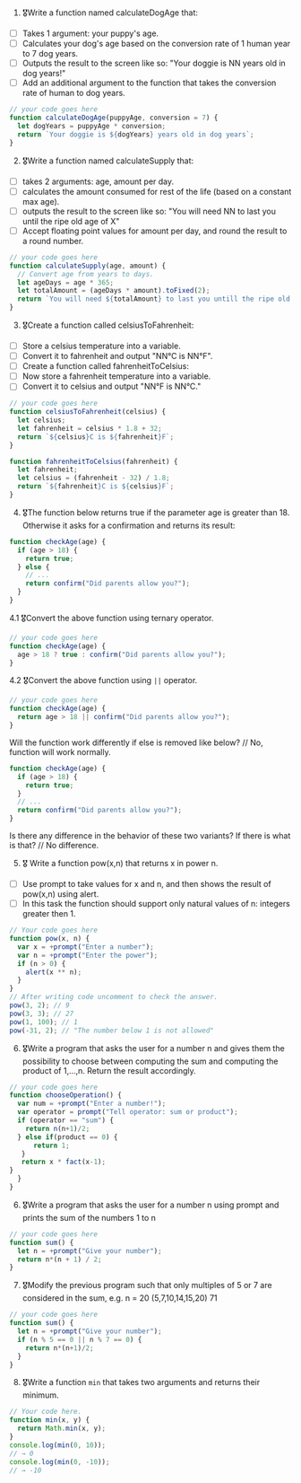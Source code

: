 1. 🎖Write a function named calculateDogAge that:
  * [ ] Takes 1 argument: your puppy's age.
  * [ ] Calculates your dog's age based on the conversion rate of 1 human year to 7 dog years.
  * [ ] Outputs the result to the screen like so: "Your doggie is NN years old in dog years!"
  * [ ] Add an additional argument to the function that takes the conversion rate of human to dog years.

```js
// your code goes here
function calculateDogAge(puppyAge, conversion = 7) {
  let dogYears = puppyAge * conversion;
  return `Your doggie is ${dogYears} years old in dog years`;
}
```
2. 🎖Write a function named calculateSupply that:
  * [ ] takes 2 arguments: age, amount per day.
  * [ ] calculates the amount consumed for rest of the life (based on a constant max age).
  * [ ] outputs the result to the screen like so: "You will need NN to last you until the ripe old age of X"
  * [ ] Accept floating point values for amount per day, and round the result to a round number.

```js
// your code goes here
function calculateSupply(age, amount) {
  // Convert age from years to days.
  let ageDays = age * 365;
  let totalAmount = (ageDays * amount).toFixed(2);
  return `You will need ${totalAmount} to last you untill the ripe old age of ${age}`;
}
```
3. 🎖Create a function called celsiusToFahrenheit:
  * [ ] Store a celsius temperature into a variable.
  * [ ] Convert it to fahrenheit and output "NN°C is NN°F".
  * [ ] Create a function called fahrenheitToCelsius:
  * [ ] Now store a fahrenheit temperature into a variable.
  * [ ] Convert it to celsius and output "NN°F is NN°C."

```js
// your code goes here
function celsiusToFahrenheit(celsius) {
  let celsius;
  let fahrenheit = celsius * 1.8 + 32;
  return `${celsius}C is ${fahrenheit}F`;
}

function fahrenheitToCelsius(fahrenheit) {
  let fahrenheit;
  let celsius = (fahrenheit - 32) / 1.8;
  return `${fahrenheit}C is ${celsius}F`;
}
```
4. 🎖The function below returns true if the parameter age is greater than 18. Otherwise it asks for a confirmation and returns its result:

```js
function checkAge(age) {
  if (age > 18) {
    return true;
  } else {
    // ...
    return confirm("Did parents allow you?");
  }
}
```
  4.1 🎖Convert the above function using ternary operator.
  ```js
  // your code goes here
  function checkAge(age) {
    age > 18 ? true : confirm("Did parents allow you?");
  }
  ```

  4.2 🎖Convert the above function using `||` operator.
  ```js
  // your code goes here
  function checkAge(age) {
    return age > 18 || confirm("Did parents allow you?");
  }
  ```
Will the function work differently if else is removed like below?
// No, function will work normally.

```js
function checkAge(age) {
  if (age > 18) {
    return true;
  }
  // ...
  return confirm("Did parents allow you?");
}
```
Is there any difference in the behavior of these two variants? If there is what is that?
// No difference.


5. 🎖 Write a function pow(x,n) that returns x in power n.

  * [ ] Use prompt to take values for x and n, and then shows the result of pow(x,n) using alert.
  * [ ] In this task the function should support only natural values of n: integers greater then 1.

```js
// Your code goes here
function pow(x, n) {
  var x = +prompt("Enter a number");
  var n = +prompt("Enter the power");
  if (n > 0) {
    alert(x ** n);
  }
}
// After writing code uncomment to check the answer.
pow(3, 2); // 9
pow(3, 3); // 27
pow(1, 100); // 1
pow(-31, 2); // "The number below 1 is not allowed"
```

6. 🎖Write a program that asks the user for a number n and gives them the possibility to choose between computing the sum and computing the product of 1,…,n. Return the result accordingly.

```js
// your code goes here
function chooseOperation() {
  var num = +prompt("Enter a number!");
  var operator = prompt("Tell operator: sum or product");
  if (operator == "sum") {
    return n(n+1)/2;
  } else if(product == 0) {
      return 1;
   }
   return x * fact(x-1);
}
  }
}
```
6. 🎖Write a program that asks the user for a number n using prompt and prints the sum of the numbers 1 to n

```js
// your code goes here
function sum() {
  let n = +prompt("Give your number");
  return n*(n + 1) / 2; 
}
```
7. 🎖Modify the previous program such that only multiples of 5 or 7 are considered in the sum, e.g. n = 20 (5,7,10,14,15,20) 71

```js
// your code goes here
function sum() {
  let n = +prompt("Give your number");
  if (n % 5 == 0 || n % 7 == 0) {
    return n*(n+1)/2;
  }
}
```

8. 🎖Write a function `min` that takes two arguments and returns their minimum.

```js
// Your code here.
function min(x, y) {
  return Math.min(x, y);
}
console.log(min(0, 10));
// → 0
console.log(min(0, -10));
// → -10
```